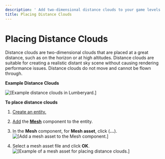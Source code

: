 ```yaml
---
description: ' Add two-dimensional distance clouds to your game levels in &ALYlong;. '
title: Placing Distance Clouds
---
```

# Placing Distance Clouds<a name="weather-clouds-2d-distance-mesh"></a>

Distance clouds are two\-dimensional clouds that are placed at a great distance, such as on the horizon or at high altitudes\. Distance clouds are suitable for creating a realistic distant sky scene without causing rendering performance issues\. Distance clouds do not move and cannot be flown through\.

**Example Distance Clouds**  

![\[Example distance clouds in Lumberyard.\]](/images/userguide/weather/weather-clouds-2d-distance-mesh-1.png)

**To place distance clouds**

1. [Create an entity\.](creating-entity.md)

1. [Add](/docs/userguide/components/working-adding.md) the [**Mesh**](/docs/userguide/components/static-mesh.md) component to the entity\.

1. In the **Mesh** component, for **Mesh asset**, click \(**…**\)\.  
![\[Add a mesh asset to the Mesh component.\]](/images/userguide/weather/weather-clouds-2d-distance-mesh-2.png)

1. Select a mesh asset file and click **OK**\.  
![\[Example of a mesh asset for placing distance clouds.\]](/images/userguide/weather/weather-clouds-2d-distance-mesh-3.png)